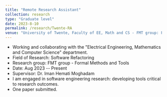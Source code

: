 ```yaml
---
title: "Remote Research Assistant"
collection: research
type: "Graduate level"
date: 2023-8-10
permalink: /research/Twente-RA
venue: "University of Twente, Faculty of EE, Math and CS - FMT group: Formal Methods and Tools"
---
```


- Working and collaborating with the "Electrical Engineering, Mathematics and Computer Science" department.
- Field of Research: Software Refactoring
- Research group: FMT group - Formal Methods and Tools
- Date: Aug 2023 -- Present
- Supervisor: Dr. Iman Hemati Moghadam
- I am engaged in software engineering research: developing tools critical to research outcomes.
- One paper submitted.